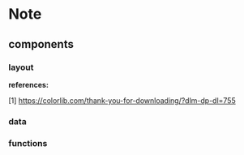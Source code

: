 # Note

## components

### layout

**references:**

[1] https://colorlib.com/thank-you-for-downloading/?dlm-dp-dl=755


### data

### functions

